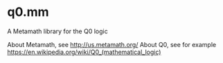 # q0.mm
A Metamath library for the Q0 logic

About Metamath, see http://us.metamath.org/
About Q0, see for example https://en.wikipedia.org/wiki/Q0_(mathematical_logic)

